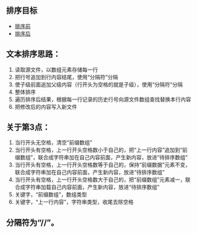 ## 排序目标

- [排序前](sort.input)
- [排序后](sort.output)

## 文本排序思路：
1. 读取源文件，以数组元素存储每一行
2. 把行号追加到行内容结尾，使用“分隔符”分隔
3. 使子级前面追加父级内容（行开头为空格的就是子级），使用“分隔符”分隔
4. 整体排序
5. 遍历排序后结果，根据每一行记录的历史行号向源文件数组查找替换本行内容
6. 把修改后的内容写入新文件

## 关于第3点：
1. 当行开头无空格，清空“前缀数组”
2. 当行开头有空格，上一行开头空格数小于自己的，把“上一行内容”追加到“前缀数组”，联合成字符串加在自己内容前面，产生新内容，放进“待排序数组”
3. 当行开头有空格，上一行开头空格数等于自己的，保持“前缀数据”元素不变，联合成字符串加在自己内容前面，产生新内容，放进“待排序数组”
4. 当行开头有空格，上一行开头空格数大于自己的，把“前缀数组”元素减一，联合成字符串加载自己内容前面，产生新内容，放进“待排序数组”
5. 关键字，“前缀数组”，数组类型
6. 关键字，“上一行内容”，字符串类型，收尾去除空格

## 分隔符为“//”。



